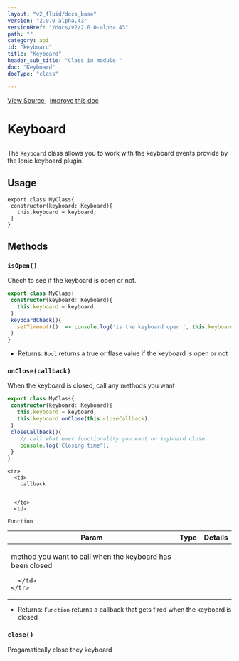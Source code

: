```yaml
---
layout: "v2_fluid/docs_base"
version: "2.0.0-alpha.43"
versionHref: "/docs/v2/2.0.0-alpha.43"
path: ""
category: api
id: "keyboard"
title: "Keyboard"
header_sub_title: "Class in module "
doc: "Keyboard"
docType: "class"

---
```





<div class="improve-docs">
<a href='http://github.com/driftyco/ionic2/tree/master/ionic/util/keyboard.ts#L4'>
View Source
</a>
&nbsp;
<a href='http://github.com/driftyco/ionic2/edit/master/ionic/util/keyboard.ts#L4'>
Improve this doc
</a>
</div>





<h1 class="api-title">


Keyboard






</h1>






<p>The <code>Keyboard</code> class allows you to work with the keyboard events provide by the Ionic keyboard plugin.</p>

<!-- @usage tag -->

<h2>Usage</h2>

<pre><code class="lang-ts">export class MyClass{
 constructor(keyboard: Keyboard){
   this.keyboard = keyboard;
 }
}
</code></pre>




<!-- @property tags -->


<!-- methods on the class -->

<h2>Methods</h2>

<div id="isOpen"></div>

<h3>
<code>isOpen()</code>
  

</h3>

Chech to see if the keyboard is open or not.

```ts
export class MyClass{
 constructor(keyboard: Keyboard){
   this.keyboard = keyboard;
 }
 keyboardCheck(){
   setTimeout(()  => console.log('is the keyboard open ', this.keyboard.isOpen()));
 }
}

```







* Returns: 
  <code>Bool</code> returns a true or flase value if the keyboard is open or not




<div id="onClose"></div>

<h3>
<code>onClose(callback)</code>
  

</h3>

When the keyboard is closed, call any methods you want

```ts
export class MyClass{
 constructor(keyboard: Keyboard){
   this.keyboard = keyboard;
   this.keyboard.onClose(this.closeCallback);
 }
 closeCallback(){
    // call what ever functionality you want on keyboard close
    console.log('Closing time");
 }
}

```


<table class="table" style="margin:0;">
  <thead>
    <tr>
      <th>Param</th>
      <th>Type</th>
      <th>Details</th>
    </tr>
  </thead>
  <tbody>
    
    <tr>
      <td>
        callback
        
        
      </td>
      <td>
        
  <code>Function</code>
      </td>
      <td>
        <p>method you want to call when the keyboard has been closed</p>

        
      </td>
    </tr>
    
  </tbody>
</table>





* Returns: 
  <code>Function</code> returns a callback that gets fired when the keyboard is closed




<div id="close"></div>

<h3>
<code>close()</code>
  

</h3>

Progamatically close they keyboard









<!-- related link --><!-- end content block -->


<!-- end body block -->

